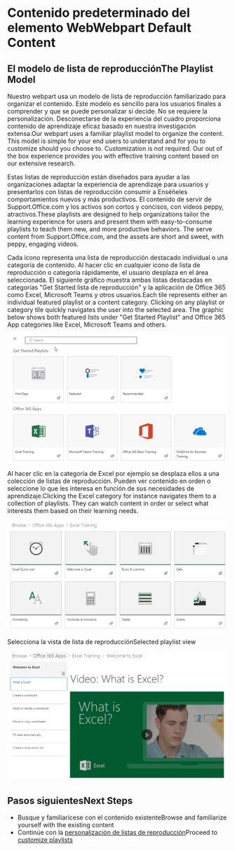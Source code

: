 # <a name="webpart-default-content"></a><span data-ttu-id="8948b-101">Contenido predeterminado del elemento Web</span><span class="sxs-lookup"><span data-stu-id="8948b-101">Webpart Default Content</span></span>

## <a name="the-playlist-model"></a><span data-ttu-id="8948b-102">El modelo de lista de reproducción</span><span class="sxs-lookup"><span data-stu-id="8948b-102">The Playlist Model</span></span>

<span data-ttu-id="8948b-p101">Nuestro webpart usa un modelo de lista de reproducción familiarizado para organizar el contenido.  Este modelo es sencillo para los usuarios finales a comprender y que se puede personalizar si decide.  No se requiere la personalización.  Desconectarse de la experiencia del cuadro proporciona contenido de aprendizaje eficaz basado en nuestra investigación extensa.</span><span class="sxs-lookup"><span data-stu-id="8948b-p101">Our webpart uses a familiar playlist model to organize the content.  This model is simple for your end users to understand and for you to customize should you choose to.  Customization is not required.  Our out of the box experience provides you with effective training content based on our extensive research.</span></span>

<span data-ttu-id="8948b-p102">Estas listas de reproducción están diseñados para ayudar a las organizaciones adaptar la experiencia de aprendizaje para usuarios y presentarlos con listas de reproducción consumir a Enséñeles comportamientos nuevos y más productivos. El contenido de servir de Support.Office.com y los activos son cortos y concisos, con vídeos peppy, atractivos.</span><span class="sxs-lookup"><span data-stu-id="8948b-p102">These playlists are designed to help organizations tailor the learning experience for users and present them with easy-to-consume playlists to teach them new, and more productive behaviors. The serve content from Support.Office.com, and the assets are short and sweet, with peppy, engaging videos.</span></span> 

<span data-ttu-id="8948b-p103">Cada icono representa una lista de reproducción destacado individual o una categoría de contenido. Al hacer clic en cualquier icono de lista de reproducción o categoría rápidamente, el usuario desplaza en el área seleccionada. El siguiente gráfico muestra ambas listas destacadas en categorías "Get Started lista de reproducción" y la aplicación de Office 365 como Excel, Microsoft Teams y otros usuarios.</span><span class="sxs-lookup"><span data-stu-id="8948b-p103">Each tile represents either an individual featured playlist or a content category. Clicking on any playlist or category tile quickly navigates the user into the selected area. The graphic below shows both featured lists under "Get Started Playlist" and Office 365 App categories like Excel, Microsoft Teams and others.</span></span> 

![Vista predeterminada del elemento Web](media/clo365addwebpart.png)

<span data-ttu-id="8948b-p104">Al hacer clic en la categoría de Excel por ejemplo se desplaza ellos a una colección de listas de reproducción.  Pueden ver contenido en orden o seleccione lo que les interesa en función de sus necesidades de aprendizaje.</span><span class="sxs-lookup"><span data-stu-id="8948b-p104">Clicking the Excel category for instance navigates them to a collection of playlists.  They can watch content in order or select what interests them based on their learning needs.</span></span> 

![Lista de reproducción de WebPart](media/clo365exceltraining.png)

<span data-ttu-id="8948b-116">Selecciona la vista de lista de reproducción</span><span class="sxs-lookup"><span data-stu-id="8948b-116">Selected playlist view</span></span>

![Lista de reproducción de Excel](media/clo365excelplaylist.png)

## <a name="next-steps"></a><span data-ttu-id="8948b-118">Pasos siguientes</span><span class="sxs-lookup"><span data-stu-id="8948b-118">Next Steps</span></span>

- <span data-ttu-id="8948b-119">Busque y familiarícese con el contenido existente</span><span class="sxs-lookup"><span data-stu-id="8948b-119">Browse and familiarize yourself with the existing content</span></span>
- <span data-ttu-id="8948b-120">Continúe con la [personalización de listas de reproducción](customplaylists.md)</span><span class="sxs-lookup"><span data-stu-id="8948b-120">Proceed to [customize playlists](customplaylists.md)</span></span>